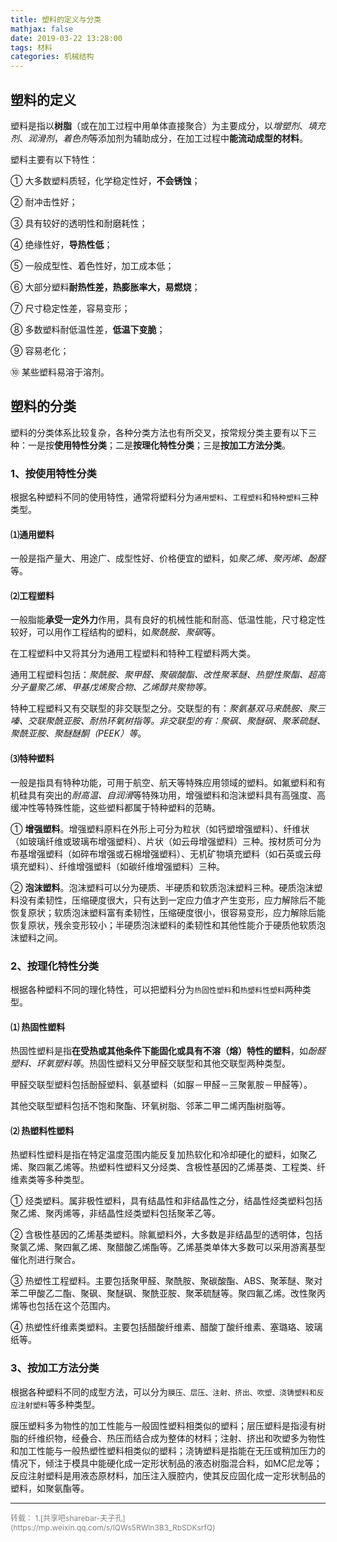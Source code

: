 ```yaml
---
title: 塑料的定义与分类
mathjax: false
date: 2019-03-22 13:28:00
tags: 材料
categories: 机械结构
---
```


## 塑料的定义

塑料是指以**树脂**（或在加工过程中用单体直接聚合）为主要成分，以*增塑剂*、*填充剂*、*润滑剂*，*着色剂*等添加剂为辅助成分，在加工过程中**能流动成型的材料**。

塑料主要有以下特性：

<!--more-->


① 大多数塑料质轻，化学稳定性好，**不会锈蚀**；

② 耐冲击性好；

③ 具有较好的透明性和耐磨耗性；

④ 绝缘性好，**导热性低**；

⑤ 一般成型性、着色性好，加工成本低；

⑥ 大部分塑料**耐热性差，热膨胀率大，易燃烧**；

⑦ 尺寸稳定性差，容易变形；

⑧ 多数塑料耐低温性差，**低温下变脆**；

⑨ 容易老化；

⑩ 某些塑料易溶于溶剂。


## 塑料的分类


塑料的分类体系比较复杂，各种分类方法也有所交叉，按常规分类主要有以下三种：一是按**使用特性分类**；二是**按理化特性分类**；三是**按加工方法分类**。


### 1、按使用特性分类


根据名种塑料不同的使用特性，通常将塑料分为`通用塑料`、`工程塑料`和`特种塑料`三种类型。

#### ⑴通用塑料

一般是指产量大、用途广、成型性好、价格便宜的塑料，如*聚乙烯、聚丙烯、酚醛*等。

#### ⑵工程塑料

一般脂能**承受一定外力**作用，具有良好的机械性能和耐高、低温性能，尺寸稳定性较好，可以用作工程结构的塑料，如*聚酰胺、聚砜*等。

在工程塑料中又将其分为通用工程塑料和特种工程塑料两大类。

通用工程塑料包括：*聚酰胺、聚甲醛、聚碳酸酯、改性聚苯醚、热塑性聚酯、超高分子量聚乙烯、甲基戊烯聚合物、乙烯醇共聚物等。*

特种工程塑料又有交联型的非交联型之分。交联型的有：*聚氨基双马来酰胺、聚三嗪、交联聚酰亚胺、耐热环氧树指等。非交联型的有：聚砜、聚醚砜、聚苯硫醚、聚酰亚胺、聚醚醚酮（PEEK）等*。

#### ⑶特种塑料

一般是指具有特种功能，可用于航空、航天等特殊应用领域的塑料。如氟塑料和有机硅具有突出的*耐高温、自润滑*等特殊功用，增强塑料和泡沫塑料具有高强度、高缓冲性等特殊性能，这些塑料都属于特种塑料的范畴。

① **增强塑料**。增强塑料原料在外形上可分为粒状（如钙塑增强塑料）、纤维状（如玻璃纤维或玻璃布增强塑料）、片状（如云母增强塑料）三种。按材质可分为布基增强塑料（如碎布增强或石棉增强塑料）、无机矿物填充塑料（如石英或云母填充塑料）、纤维增强塑料（如碳纤维增强塑料）三种。

② **泡沫塑料**。泡沫塑料可以分为硬质、半硬质和软质泡沫塑料三种。硬质泡沫塑料没有柔韧性，压缩硬度很大，只有达到一定应力值才产生变形，应力解除后不能恢复原状；软质泡沫塑料富有柔韧性，压缩硬度很小，很容易变形，应力解除后能恢复原状，残余变形较小；半硬质泡沫塑料的柔韧性和其他性能介于硬质他软质泡沫塑料之间。


### 2、按理化特性分类


根据各种塑料不同的理化特性，可以把塑料分为`热固性塑料`和`热塑料性塑料`两种类型。

#### ⑴ 热固性塑料

热固性塑料是指**在受热或其他条件下能固化或具有不溶（熔）特性的塑料**，如*酚醛塑料、环氧塑料等*。热固性塑料又分甲醛交联型和其他交联型两种类型。

甲醛交联型塑料包括酚醛塑料、氨基塑料（如脲－甲醛－三聚氰胺－甲醛等）。

其他交联型塑料包括不饱和聚酯、环氧树脂、邻苯二甲二烯丙酯树脂等。
 
#### ⑵ 热塑料性塑料

热塑料性塑料是指在特定温度范围内能反复加热软化和冷却硬化的塑料，如聚乙烯、聚四氟乙烯等。热塑料性塑料又分烃类、含极性基因的乙烯基类、工程类、纤维素类等多种类型。

① 烃类塑料。属非极性塑料，具有结晶性和非结晶性之分，结晶性烃类塑料包括聚乙烯、聚丙烯等，非结晶性烃类塑料包括聚苯乙等。

② 含极性基因的乙烯基类塑料。除氟塑料外，大多数是非结晶型的透明体，包括聚氯乙烯、聚四氟乙烯、聚醋酸乙烯酯等。乙烯基类单体大多数可以采用游离基型催化剂进行聚合。

③ 热塑性工程塑料。主要包括聚甲醛、聚酰胺、聚碳酸酯、ABS、聚苯醚、聚对苯二甲酸乙二酯、聚砜、聚醚砜、聚酰亚胺、聚苯硫醚等。聚四氟乙烯。改性聚丙烯等也包括在这个范围内。

④ 热塑性纤维素类塑料。主要包括醋酸纤维素、醋酸丁酸纤维素、塞璐珞、玻璃纸等。


### 3、按加工方法分类


根据各种塑料不同的成型方法，可以分为`膜压、层压、注射、挤出、吹塑、浇铸塑料和反应注射塑料`等多种类型。

膜压塑料多为物性的加工性能与一般固性塑料相类似的塑料；层压塑料是指浸有树脂的纤维织物，经叠合、热压而结合成为整体的材料；注射、挤出和吹塑多为物性和加工性能与一般热塑性塑料相类似的塑料；浇铸塑料是指能在无压或稍加压力的情况下，倾注于模具中能硬化成一定形状制品的液态树脂混合料，如MC尼龙等；反应注射塑料是用液态原材料，加压注入膜腔内，使其反应固化成一定形状制品的塑料，如聚氨酯等。


<hr/>
<span style="color:gray;font-size:12px">
转载：
1.[共享吧sharebar-夫子孔](https://mp.weixin.qq.com/s/IQWs5RWln3B3_RbSDKsrfQ)
</span>
